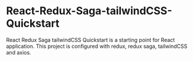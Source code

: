 # React-Redux-Saga-tailwindCSS-Quickstart
React Redux Saga tailwindCSS Quickstart is a starting point for React application. This project is configured with redux, redux saga, tailwindCSS and axios.

